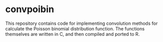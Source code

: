 # convpoibin

This repository contains code for implementing convolution methods for calculate the Poisson binomial distribution function. The functions themselves are written in C, and then compiled and ported to R.

